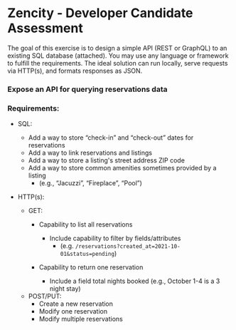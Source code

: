 # Zencity - Developer Candidate Assessment

The goal of this exercise is to design a simple API (REST or GraphQL) to an existing SQL database (attached). You may use any language or framework to fulfill the requirements. The ideal solution can run locally, serve requests via HTTP(s), and formats responses as JSON.

### Expose an API for querying reservations data

### Requirements:

- SQL:
    - Add a way to store “check-in” and “check-out” dates for reservations
    - Add a way to link reservations and listings
    - Add a way to store a listing's street address ZIP code
    - Add a way to store common amenities sometimes provided by a listing
        - (e.g., “Jacuzzi”, “Fireplace”, “Pool”)
        
- HTTP(s):
    - GET:
        - Capability to list all reservations
            - Include capability to filter by fields/attributes
                - (e.g. `/reservations?created_at=2021-10-01&status=pending`)
        
        - Capability to return one reservation
            - Include a field total nights booked (e.g., October 1-4 is a 3 night stay)
    - POST/PUT:
        - Create a new reservation
        - Modify one reservation
        - Modify multiple reservations